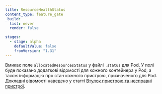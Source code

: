 ```yaml
---
title: ResourceHealthStatus
content_type: feature_gate
_build:
  list: never
  render: false

stages:
  - stage: alpha
    defaultValue: false
    fromVersion: "1.31"
---
```

Вмикає поле `allocatedResourcesStatus` у файлі `.status` для Pod. У полі буде показано додаткові відомості для кожного контейнера у Pod, а також інформацію про стан кожного пристрою, призначеного для Pod. Докладні відомості наведено у статті [Втулок пристрою та несправні пристрої](/uk/docs/concepts/extend-kubernetes/compute-storage-net/device-plugins/#device-plugin-and-unhealthy-devices).
